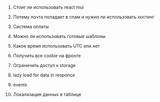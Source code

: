 
1. Стоит ли использовать react mui
2. Потему почта попадает в спам и нужно ли использовать хостинг 
3. Система оплаты 
4. Можно ли использовать готовые шаблоны 
5. Какое время использовать UTC или нет 

6. Получить все cookie на фронте 
7. Ограничить доступ к storage 
8. lazy load for data in responce 
9. events 
10. Локализация данных в таблице 